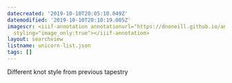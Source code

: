 ```yaml
---
datecreated: '2019-10-10T20:05:10.049Z'
datemodified: '2019-10-10T20:10:19.005Z'
imagescr: <iiif-annotation annotationurl="https://dnoneill.github.io/annotate/annotations/3da4e6ae-eb98-11e9-b123-525400261060.json"
  styling="image_only:true"></iiif-annotation>
layout: searchview
listname: unicorn-list.json
tags: []
---
```

Different knot style from previous tapestry 